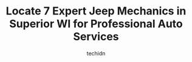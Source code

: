 ---
layout: ampstory
image: https://images.unsplash.com/photo-1534285686845-f2a7844e65b1?ixlib=rb-4.0.3&ixid=MnwxMjA3fDB8MHxwaG90by1wYWdlfHx8fGVufDB8fHx8&auto=format&fit=crop&w=640&h=853&q=80
author: techidn
featured: false
description: When it comes to finding reliable automotive experts in Superior WI, USA, look no further than the 7 best Jeep Mechanic in the area. With their exceptional skills and dedication to providing
title: Locate 7 Expert Jeep Mechanics in Superior WI for Professional Auto Services
cover:
   title: Locate 7 Expert Jeep Mechanics in Superior WI for Professional Auto Services
   subtitle: Rickpate
   background: https://images.unsplash.com/photo-1534285686845-f2a7844e65b1?ixlib=rb-4.0.3&ixid=MnwxMjA3fDB8MHxwaG90by1wYWdlfHx8fGVufDB8fHx8&auto=format&fit=crop&w=640&h=853&q=80

pages: 
 - layout: thirds
   top: <h1>#1 Thatchers Tire Pros & Auto Center</h1>
   bottom: "<p>I took my jeep to Thatchers after my father in law referred me to them and I definitely do not regret it! They have wonderful customer service, can get you in quickly wit</p>"
   background: https://www.knot35.com/toplist/wp-content/uploads/2023/06/best-jeep-mechanic-1-in-superior-wi-1685840503.jpeg
   backgroundblur: true
 - layout: thirds
   top: <h1>#2 Ford Roush Service</h1>
   bottom: "<p>3022 Tower Ave Bldg. A, Superior, WI 54880, United States</p>"
   background: https://www.knot35.com/toplist/wp-content/uploads/2023/06/best-jeep-mechanic-2-in-superior-wi-1685840503.jpeg
   cta:
      link: https://www.knot35.com/toplist/locate-7-expert-jeep-mechanics-in-superior-wi-for-professional-auto-services/
      text: Locate 7 Expert Jeep Mechanics in Superior WI for Professional Auto Services
 - layout: thirds
   top: <h1>#3 Five Star Automotive Superior</h1>
   bottom: "<p>2607 Tower Ave, Superior, WI 54880, United States</p>"
   background: https://www.knot35.com/toplist/wp-content/uploads/2023/06/best-jeep-mechanic-3-in-superior-wi-1685840504.jpeg
   cta:
      link: https://www.knot35.com/toplist/locate-7-expert-jeep-mechanics-in-superior-wi-for-professional-auto-services/
      text: Locate 7 Expert Jeep Mechanics in Superior WI for Professional Auto Services
 - layout: thirds
   top: <h1>#4 Exhaust Pros Superior</h1>
   bottom: "<p>1223 Belknap St, Superior, WI 54880, United States</p>"
   background: https://images.unsplash.com/photo-1518640467707-6811f4a6ab73?ixlib=rb-4.0.3&ixid=MnwxMjA3fDB8MHxwaG90by1wYWdlfHx8fGVufDB8fHx8&auto=format&fit=crop&w=640&h=853&q=80
   cta:
      link: https://www.knot35.com/toplist/locate-7-expert-jeep-mechanics-in-superior-wi-for-professional-auto-services/
      text: Locate 7 Expert Jeep Mechanics in Superior WI for Professional Auto Services
 - layout: thirds
   top: <h1>#5 ProSource Auto Repair</h1>
   bottom: "<p>332 W 4th St, Duluth, MN 55806, United States</p>"
   background: https://images.unsplash.com/photo-1527067829737-402993088e6b?ixlib=rb-4.0.3&ixid=MnwxMjA3fDB8MHxwaG90by1wYWdlfHx8fGVufDB8fHx8&auto=format&fit=crop&w=640&h=853&q=80
   cta:
      link: https://www.knot35.com/toplist/locate-7-expert-jeep-mechanics-in-superior-wi-for-professional-auto-services/
      text: Locate 7 Expert Jeep Mechanics in Superior WI for Professional Auto Services
 - layout: thirds
   top: <h1>#6 Arrowhead Auto Body Superior</h1>
   bottom: "<p>1901 N 4th St, Superior, WI 54880, United States</p>"
   background: https://images.unsplash.com/photo-1614648718611-0635f29016cb?ixlib=rb-4.0.3&ixid=MnwxMjA3fDB8MHxwaG90by1wYWdlfHx8fGVufDB8fHx8&auto=format&fit=crop&w=640&h=853&q=80
   cta:
      link: https://www.knot35.com/toplist/locate-7-expert-jeep-mechanics-in-superior-wi-for-professional-auto-services/
      text: Locate 7 Expert Jeep Mechanics in Superior WI for Professional Auto Services
 - layout: thirds
   top: <h1>#7 Superior Towing LLC</h1>
   bottom: "<p>6028 Tower Ave, Superior, WI 54880, United States</p>"
   background: https://images.unsplash.com/photo-1534312527009-56c7016453e6?ixlib=rb-4.0.3&ixid=MnwxMjA3fDB8MHxwaG90by1wYWdlfHx8fGVufDB8fHx8&auto=format&fit=crop&w=640&h=853&q=80
   cta:
      link: https://www.knot35.com/toplist/locate-7-expert-jeep-mechanics-in-superior-wi-for-professional-auto-services/
      text: Locate 7 Expert Jeep Mechanics in Superior WI for Professional Auto Services
 - layout: thirds
   middle: Continue reading...
   background: https://images.unsplash.com/photo-1608411404720-c8f0417bcdba?ixlib=rb-4.0.3&ixid=MnwxMjA3fDB8MHxwaG90by1wYWdlfHx8fGVufDB8fHx8&auto=format&fit=crop&w=640&h=853&q=80
   cta:
      link: https://www.knot35.com/toplist/locate-7-expert-jeep-mechanics-in-superior-wi-for-professional-auto-services/
      text: Locate 7 Expert Jeep Mechanics in Superior WI for Professional Auto Services
      
---